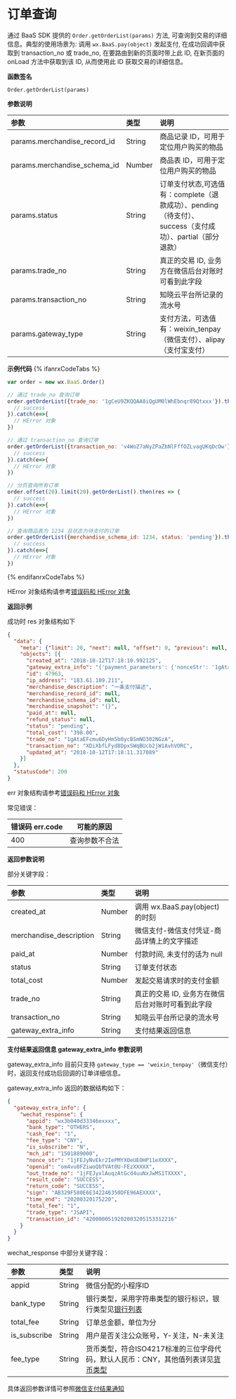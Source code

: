 <!-- ex_nonav -->

# 订单查询

通过 BaaS SDK 提供的 `Order.getOrderList(params)` 方法, 可查询到交易的详细信息。典型的使用场景为: 调用 `wx.BaaS.pay(object)` 发起支付, 在成功回调中获取到 transaction_no 或 trade_no, 在要路由到新的页面时带上此 ID, 在新页面的 onLoad 方法中获取到该 ID, 从而使用此 ID 获取交易的详细信息。

**函数签名**

`Order.getOrderList(params)`

**参数说明**

| 参数                           | 类型    | 说明 |
| :------------------------------| :----- | :-- |
| params.merchandise_record_id   | String | 商品记录 ID，可用于定位用户购买的物品 |
| params.merchandise_schema_id   | Number | 商品表 ID，可用于定位用户购买的物品 |
| params.status                  | String | 订单支付状态,可选值有：complete（退款成功）、pending（待支付）、success（支付成功）、partial（部分退款） |
| params.trade_no                | String | 真正的交易 ID, 业务方在微信后台对账时可看到此字段 |
| params.transaction_no          | String | 知晓云平台所记录的流水号 |
| params.gateway_type          | String | 支付方法，可选值有：weixin_tenpay（微信支付）、alipay（支付宝支付） |

**示例代码**
{% ifanrxCodeTabs %}
```js
var order = new wx.BaaS.Order()

// 通过 trade_no 查询订单
order.getOrderList({trade_no: '1gCeU9ZKQQAA8iQgUM0lWhEbnqr89Qtxxx'}).then(res => {
  // success
}).catch(e=>{
  // HError 对象
})

// 通过 transaction_no 查询订单
order.getOrderList({transaction_no: 'v4WoZ7aNyZPaZbNlFffOZLvagUKqDcOw'}).then(res => {
  // success
}).catch(e=>{
  // HError 对象
})

// 分页查询所有订单
order.offset(20).limit(20).getOrderList().then(res => {
  // success
}).catch(e=>{
  // HError 对象
})

// 查询商品表为 1234 且状态为待支付的订单
order.getOrderList({merchandise_schema_id: 1234, status: 'pending'}).then(res => {
  // success
}).catch(e=>{
  // HError 对象
})
```
{% endifanrxCodeTabs %}

HError 对象结构请参考[错误码和 HError 对象](/js-sdk/error-code.md)

**返回示例**

成功时 res 对象结构如下

```json
{
  "data": {
    "meta": {"limit": 20, "next": null, "offset": 0, "previous": null, "total_count": 1},
    "objects": [{
      "created_at": "2018-10-12T17:18:10.992125",
      "gateway_extra_info": "{'payment_parameters': {'nonceStr': '1gAtaFdVpelLBqH1iNu6Drny159aN7CL', 'timeStamp': '1539335891', 'appId': 'xxxxxxxxx', 'signType': 'MD5', 'paySign': '9A9277CEDBE9A47B5A0E4CD664E3A6E9', 'package': 'prepay_id=wx121718113084277cb388281e2112421151'}}",
      "id": 47963,
      "ip_address": "183.61.109.211",
      "merchandise_description": "一条支付描述",
      "merchandise_record_id": null,
      "merchandise_schema_id": null,
      "merchandise_snapshot": "{}",
      "paid_at": null,
      "refund_status": null,
      "status": "pending",
      "total_cost": "398.00",
      "trade_no": "1gAtaEFcmu6DyHm5b0ycBSmNO302NGzA",
      "transaction_no": "XDiXbfLFyd8DpxSWqBUcb2jW1AvhVORC",
      "updated_at": "2018-10-12T17:18:11.317089"
    }]
  },
  "statusCode": 200
}
```

err 对象结构请参考[错误码和 HError 对象](/js-sdk/error-code.md)

常见错误：

| 错误码 err.code | 可能的原因       |
|----------------|------------------|
| 400            |  查询参数不合法    |


**返回参数说明**

部分关键字段：

| 参数                    | 类型    | 说明 |
| :---------------------- | :----- | :-- |
| created_at              | Number | 调用 wx.BaaS.pay(object) 的时刻 |
| merchandise_description | String | 微信支付-微信支付凭证-商品详情上的文字描述 |
| paid_at                 | Number | 付款时间, 未支付的话为 null |
| status                  | String | 订单支付状态 |
| total_cost              | Number | 发起交易请求时的支付金额 |
| trade_no                | String | 真正的交易 ID, 业务方在微信后台对账时可看到此字段 |
| transaction_no          | String | 知晓云平台所记录的流水号 |
| gateway_extra_info      | String | 支付结果返回信息 |



**支付结果返回信息 gateway_extra_info 参数说明**

gateway_extra_info 目前只支持 `gateway_type == 'weixin_tenpay'`（微信支付）时，返回支付成功后回调的订单详细信息。

gateway_extra_info 返回的数据结构如下：

```json
{
  "gateway_extra_info": {
    "wechat_response": {
      "appid": "wx3b040d33346exxxx",
      "bank_type": "OTHERS",
      "cash_fee": "1",
      "fee_type": "CNY",
      "is_subscribe": "N",
      "mch_id": "1501889000",
      "nonce_str": "1jFEJyNvEkr2IePMYXOeUEOHP11eXXXX",
      "openid": "om4vu0FZiwoQbTVAt0U-FEzXXXXX",
      "out_trade_no": "1jFEJyxlAuqzAtGcd4uuNxJwMS1TXXXX",
      "result_code": "SUCCESS",
      "return_code": "SUCCESS",
      "sign": "AB329F580E6E342246350DFE96AEXXXX",
      "time_end": "20200320175220",
      "total_fee": "1",
      "trade_type": "JSAPI",
      "transaction_id": "4200000519202003205153312216"
    }
  }
}
```


wechat_response 中部分关键字段：

| 参数                    | 类型    | 说明 |
| :---------------------- | :----- | :-- |
| appid                   | String | 微信分配的小程序ID |
| bank_type               | String | 银行类型，采用字符串类型的银行标识，银行类型见[银行列表](https://pay.weixin.qq.com/wiki/doc/api/wxa/wxa_api.php?chapter=4_2) |
| total_fee               | String | 订单总金额，单位为分 |
| is_subscribe            | String | 用户是否关注公众账号，Y-关注，N-未关注 |
| fee_type                | String | 货币类型，符合ISO4217标准的三位字母代码，默认人民币：CNY，其他值列表详见[货币类型](https://pay.weixin.qq.com/wiki/doc/api/wxa/wxa_api.php?chapter=4_2) |

具体返回参数详情可参照[微信支付结果通知](https://pay.weixin.qq.com/wiki/doc/api/wxa/wxa_api.php?chapter=9_7&index=8)

